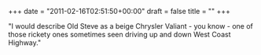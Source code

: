 +++
date = "2011-02-16T02:51:50+00:00"
draft = false
title = ""
+++
<p>"I would describe Old Steve as a beige Chrysler Valiant - you know - one of those rickety ones sometimes seen driving up and down West Coast Highway."</p> 

